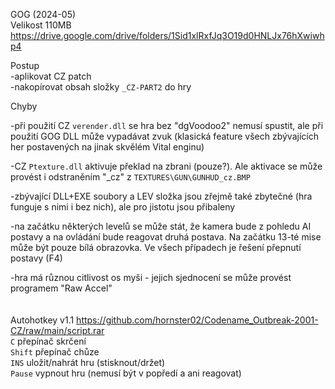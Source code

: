 GOG (2024-05)
<br/>
Velikost 110MB https://drive.google.com/drive/folders/1Sid1xlRxfJq3O19d0HNLJx76hXwiwhp4

Postup
<br/>
-aplikovat CZ patch
<br/>
-nakopírovat obsah složky ```_CZ-PART2``` do hry

Chyby

-při použití CZ ```verender.dll``` se hra bez "dgVoodoo2" nemusí spustit, ale při použití GOG DLL může vypadávat zvuk (klasická feature všech zbývajících her postavených na jinak skvělém Vital enginu)

-CZ ```Ptexture.dll``` aktivuje překlad na zbrani (pouze?). Ale aktivace se může provést i odstraněním "_cz" z ```TEXTURES\GUN\GUNHUD_cz.BMP```

-zbývající DLL+EXE soubory a LEV složka jsou zřejmě také zbytečné (hra funguje s nimi i bez nich), ale pro jistotu jsou přibaleny

-na začátku některých levelů se může stát, že kamera bude z pohledu AI postavy a na ovládání bude reagovat druhá postava. Na začátku 13-té mise může být pouze bílá obrazovka. Ve všech případech je řešení přepnutí postavy (F4)

-hra má různou citlivost os myši - jejich sjednocení se může provést programem "Raw Accel"
<br/>
<br/>
<br/>
Autohotkey v1.1 https://github.com/hornster02/Codename_Outbreak-2001-CZ/raw/main/script.rar
<br/>
```C``` přepínač skrčení
<br/>
```Shift``` přepínač chůze
<br/>
```INS``` uložit/nahrát hru (stisknout/držet)
<br/>
```Pause``` vypnout hru (nemusí být v popředí a ani reagovat)
